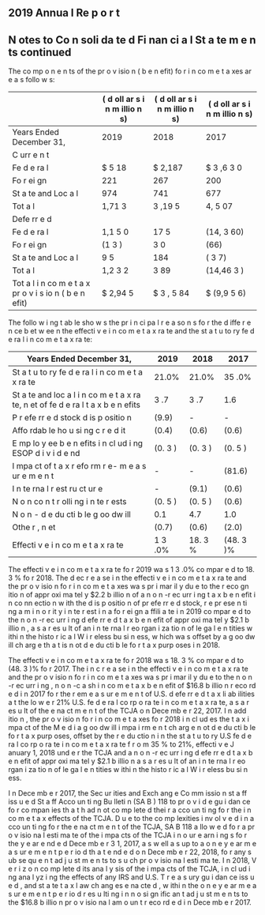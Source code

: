 ## 2019 Annua l Re p o r t

## N otes to Co n soli da te d Fi nan ci a l St a te m e n ts continued

The co mp o n e n ts of the pr o v isio n ( b e n efit) fo r i n co m e t a xes ar e a s follo w s:

|                                                          | ( d oll ar s i n m illio n s)   | ( d oll ar s i n m illio n s)   | ( d oll ar s i n m illio n s)   |
|----------------------------------------------------------|---------------------------------|---------------------------------|---------------------------------|
| Years Ended December 31,                                 | 2019                            | 2018                            | 2017                            |
| C urr e n t                                              |                                 |                                 |                                 |
| Fe d e ra l                                              | $  5 18                         | $ 2,187                         | $ 3 ,6 3 0                      |
| Fo r ei gn                                               | 221                             | 267                             | 200                             |
| St a te  and  Loc a l                                    | 974                             | 741                             | 677                             |
| Tot a l                                                  | 1,71 3                          | 3 ,19 5                         | 4, 5 07                         |
| Defe rr e d                                              |                                 |                                 |                                 |
| Fe d e ra l                                              | 1,1 5 0                         | 17 5                            | (14, 3 60)                      |
| Fo r ei gn                                               | (1 3 )                          | 3 0                             | (66)                            |
| St a te  and  Loc a l                                    | 9 5                             | 184                             | ( 3 7)                          |
| Tot a l                                                  | 1,2 3 2                         | 3 89                            | (14,46 3 )                      |
| Tot a l i n co m e t a x  pr o v i s io n  ( b e n efit) | $ 2,94 5                        | $  3 , 5 84                     | $ (9,9 5 6)                     |

The follo w i ng t ab le sho w s the pr i n ci pa l r e a so n s fo r the d iffe r e n ce b et w ee n the effecti v e i n co m e t a x ra te and the st a t u to ry fe d e ra l i n co m e t a x ra te:

| Years Ended December 31,                                                               | 2019    | 2018    | 2017      |
|----------------------------------------------------------------------------------------|---------|---------|-----------|
| St a t u to ry  fe d e ra l i n co m e t a x  ra te                                    | 21.0%   | 21.0%   | 35 .0%    |
| St a te  and  loc a l i n co m e t a x  ra te,  n et of fe d e ra l t a x  b e n efits | 3 .7    | 3 .7    | 1.6       |
| P r efe rr e d  stock  d is p ositio n                                                 | (9.9)   | -       | -         |
| Affo rdab le ho u si ng  c r e d it                                                    | (0.4)   | (0.6)   | (0.6)     |
| E mp lo y ee  b e n efits i n cl ud i ng  ESOP  d i v i d e nd                         | (0. 3 ) | (0. 3 ) | (0. 5 )   |
| I mpa ct of t a x  r efo rm r e- m e a s ur e m e n t                                  | -       | -       | (81.6)    |
| I n te rna l  r est ru ct ur e                                                         | -       | (9.1)   | (0.6)     |
| N o n co n t r olli ng  i n te r ests                                                  | (0. 5 ) | (0. 5 ) | (0.6)     |
| N o n - d e du cti b le  g oo dw ill                                                   | 0.1     | 4.7     | 1.0       |
| Othe r ,  n et                                                                         | (0.7)   | (0.6)   | (2.0)     |
| Effecti v e i n co m e t a x  ra te                                                    | 1 3 .0% | 18. 3 % | (48. 3 )% |

The effecti v e i n co m e t a x ra te fo r 2019 wa s 1 3 .0% co mpar e d to 18. 3 % fo r 2018. The d ec r e a se i n the effecti v e i n co m e t a x ra te and the pr o v isio n fo r i n co m e t a xes wa s pr i mar il y du e to the r eco gn itio n of appr oxi ma tel y $2.2 b illio n of a n o n -r ec urr i ng t a x b e n efit i n co nn ectio n w ith the d is p ositio n of pr efe rr e d stock, r e pr ese n ti ng a m i n o r it y i n te r est i n a fo r ei gn a ffili a te i n 2019 co mpar e d to the n o n -r ec urr i ng d efe rr e d t a x b e n efit of appr oxi ma tel y $2.1 b illio n , a s a r es u lt of an i n te rna l r eo rgan i za tio n of le ga l e n tities w ithi n the histo r ic a l W i r eless bu si n ess, w hich wa s offset by a g oo dw ill ch arg e th a t is n ot d e du cti b le fo r t a x purp oses i n 2018.

The effecti v e i n co m e t a x ra te fo r 2018 wa s 18. 3 % co mpar e d to (48. 3 )% fo r 2017. The i n c r e a se i n the effecti v e i n co m e t a x ra te and the pr o v isio n fo r i n co m e t a xes wa s pr i mar il y du e to the n o n -r ec urr i ng , n o n -c a sh i n co m e t a x b e n efit of $16.8 b illio n r eco rd e d i n 2017 fo r the r em e a s ur e m e n t of U.S. d efe rr e d t a x li ab ilities a t the lo w e r 21% U.S. fe d e ra l co rp o ra te i n co m e t a x ra te, a s a r es u lt of the e na ct m e n t of the TCJA o n Dece mb e r 22, 2017. I n add itio n , the pr o v isio n fo r i n co m e t a xes fo r 2018 i n cl ud es the t a x i mpa ct of the M e d i a g oo dw ill i mpa i rm e n t ch arg e n ot d e du cti b le fo r t a x purp oses, offset by the r e du ctio n i n the st a t u to ry U.S fe d e ra l co rp o ra te i n co m e t a x ra te f r o m 35 % to 21%, effecti v e J anuary 1, 2018 und e r the TCJA and a n o n -r ec urr i ng d efe rr e d t a x b e n efit of appr oxi ma tel y $2.1 b illio n a s a r es u lt of an i n te rna l r eo rgan i za tio n of le ga l e n tities w ithi n the histo r ic a l W i r eless bu si n ess.

I n Dece mb e r 2017, the Sec ur ities and Exch ang e Co mm issio n st a ff iss u e d St a ff Acco un ti ng Bu lleti n (SA B ) 118 to pr o v i d e gu i dan ce fo r co mpan ies th a t h ad n ot co mp lete d thei r a cco un ti ng fo r the i n co m e t a x effects of the TCJA. D u e to the co mp lexities i nv ol v e d i n a cco un ti ng fo r the e na ct m e n t of the TCJA, SA B 118 a llo w e d fo r a pr o v isio na l esti ma te of the i mpa cts of the TCJA i n o ur e arn i ng s fo r the y e ar e nd e d Dece mb e r 3 1, 2017, a s w ell a s up to a o n e y e ar m e a s ur e m e n t p e r io d th a t e nd e d o n Dece mb e r 22, 2018, fo r any s ub se qu e n t ad j u st m e n ts to s u ch pr o v isio na l esti ma te. I n 2018, V e r i z o n co mp lete d its ana l y sis of the i mpa cts of the TCJA, i n cl ud i ng ana l yz i ng the effects of any IRS and U.S. T r e a s ury gu i dan ce iss u e d , and st a te t a x l aw ch ang es e na cte d , w ithi n the o n e y e ar m e a s ur e m e n t p e r io d r es u lti ng i n n o si gn ific an t ad j u st m e n ts to the $16.8 b illio n pr o v isio na l am o un t r eco rd e d i n Dece mb e r 2017.
